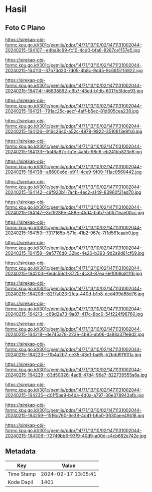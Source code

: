 # Hasil

## Foto C Plano

https://sirekap-obj-formc.kpu.go.id/301c/pemilu/pdpr/14/71/13/10/02/1471131002044-20240215-164107--e4ba8c99-fc10-4cd0-bfa6-8287ce1157e5.jpg

https://sirekap-obj-formc.kpu.go.id/301c/pemilu/pdpr/14/71/13/10/02/1471131002044-20240215-164110--37b73d20-7d05-4b8c-9d45-9c68f5116922.jpg

https://sirekap-obj-formc.kpu.go.id/301c/pemilu/pdpr/14/71/13/10/02/1471131002044-20240215-164114--46838892-c9b7-43ed-b1db-6017b3fdee93.jpg

https://sirekap-obj-formc.kpu.go.id/301c/pemilu/pdpr/14/71/13/10/02/1471131002044-20240215-164121--791ac25c-aecf-4aff-b5ec-81d605cea238.jpg

https://sirekap-obj-formc.kpu.go.id/301c/pemilu/pdpr/14/71/13/10/02/1471131002044-20240215-164126--916c26c0-a52c-4978-9922-3510813e9fc6.jpg

https://sirekap-obj-formc.kpu.go.id/301c/pemilu/pdpr/14/71/13/10/02/1471131002044-20240215-164133--1d46a87c-fa1e-4a5b-98c6-eb241bb823e8.jpg

https://sirekap-obj-formc.kpu.go.id/301c/pemilu/pdpr/14/71/13/10/02/1471131002044-20240215-164138--a6600e6d-b911-4ce9-9f09-1f1ac0560442.jpg

https://sirekap-obj-formc.kpu.go.id/301c/pemilu/pdpr/14/71/13/10/02/1471131002044-20240215-164142--c9f920b1-7a4b-4ec2-a149-83960f21ed70.jpg

https://sirekap-obj-formc.kpu.go.id/301c/pemilu/pdpr/14/71/13/10/02/1471131002044-20240215-164147--3cf9289e-488e-45d4-bdb7-50571eae00cc.jpg

https://sirekap-obj-formc.kpu.go.id/301c/pemilu/pdpr/14/71/13/10/02/1471131002044-20240215-164153--7317165b-571c-41b2-967e-7f1d561eaab0.jpg

https://sirekap-obj-formc.kpu.go.id/301c/pemilu/pdpr/14/71/13/10/02/1471131002044-20240215-164158--9e5776d8-32bc-4e20-b393-9d2a9d81cf69.jpg

https://sirekap-obj-formc.kpu.go.id/301c/pemilu/pdpr/14/71/13/10/02/1471131002044-20240215-164203--6e4c56c1-3725-4c33-87ea-6ef009b811f6.jpg

https://sirekap-obj-formc.kpu.go.id/301c/pemilu/pdpr/14/71/13/10/02/1471131002044-20240215-164208--82f7a023-2fca-440d-b1b8-dcd499d88d76.jpg

https://sirekap-obj-formc.kpu.go.id/301c/pemilu/pdpr/14/71/13/10/02/1471131002044-20240215-164213--c69d2e73-9a87-417c-8bc0-54f224f96760.jpg

https://sirekap-obj-formc.kpu.go.id/301c/pemilu/pdpr/14/71/13/10/02/1471131002044-20240215-164218--de745a78-223e-4b95-ab06-da88a37fe9d2.jpg

https://sirekap-obj-formc.kpu.go.id/301c/pemilu/pdpr/14/71/13/10/02/1471131002044-20240215-164223--71b4a2b7-ce35-43e1-ba65-b2bdd9f1f01a.jpg

https://sirekap-obj-formc.kpu.go.id/301c/pemilu/pdpr/14/71/13/10/02/1471131002044-20240215-164229--83d50026-4ad8-47d4-96e7-822736555a6a.jpg

https://sirekap-obj-formc.kpu.go.id/301c/pemilu/pdpr/14/71/13/10/02/1471131002044-20240215-164235--d01f5ae9-b4da-4d0a-a797-36e378943afb.jpg

https://sirekap-obj-formc.kpu.go.id/301c/pemilu/pdpr/14/71/13/10/02/1471131002044-20240215-164259--1516d760-6e38-4d41-b6a0-3630aee49b18.jpg

https://sirekap-obj-formc.kpu.go.id/301c/pemilu/pdpr/14/71/13/10/02/1471131002044-20240215-164306--72749bb6-93f9-40d9-a00d-c4cb682e742e.jpg


## Metadata

| Key        | Value               |
| ---------- | ------------------- |
| Time Stamp | 2024-02-17 13:05:41 |
| Kode Dapil | 1401                |



